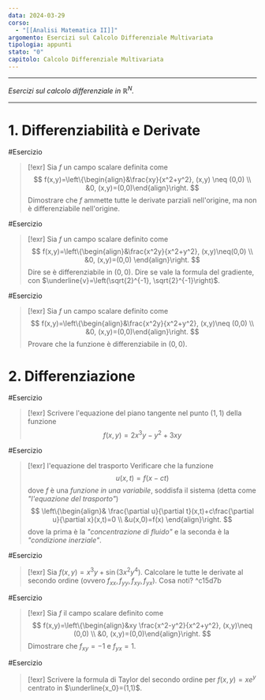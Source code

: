 ```yaml
---
data: 2024-03-29
corso:
  - "[[Analisi Matematica II]]"
argomento: Esercizi sul Calcolo Differenziale Multivariata
tipologia: appunti
stato: "0"
capitolo: Calcolo Differenziale Multivariata
---
```

- - -
*Esercizi sul calcolo differenziale in $\mathbb{R}^N$.*
- - -
# 1. Differenziabilità e Derivate
#Esercizio 
> [!exr] 
> Sia $f$ un campo scalare definita come
> $$
> f(x,y)=\left\{\begin{align}&\frac{xy}{x^2+y^2}, (x,y) \neq (0,0) \\ &0, (x,y)=(0,0)\end{align}\right.
> $$
> Dimostrare che $f$ ammette tutte le derivate parziali nell'origine, ma non è differenziabile nell'origine.

#Esercizio 
> [!exr] 
> Sia $f$ un campo scalare definito come
> $$
> f(x,y)=\left\{\begin{align}&\frac{x^2y}{x^2+y^2}, (x,y)\neq(0,0) \\ &0, (x,y)=(0,0) \end{align}\right.
> $$
> Dire se è differenziabile in $(0,0)$. Dire se vale la formula del gradiente, con $\underline{v}=\left(\sqrt{2}^{-1}, \sqrt{2}^{-1}\right)$.

#Esercizio 
> [!exr] 
> Sia $f$ un campo scalare definito come
> $$
> f(x,y)=\left\{\begin{align}&\frac{x^2y}{x^2+y^2}, (x,y)\neq (0,0) \\ &0, (x,y)=(0,0)\end{align}\right.
> $$
> Provare che la funzione è differenziabile in $(0,0)$.

# 2. Differenziazione
#Esercizio 
> [!exr] 
> Scrivere l'equazione del piano tangente nel punto $(1,1)$ della funzione
> $$
> f(x,y)=2x^3y-y^2+3xy
> $$

#Esercizio 
> [!exr] l'equazione del trasporto
> Verificare che la funzione
> $$
> u(x,t)=f(x-ct)
> $$
> dove $f$ è una *funzione in una variabile*, soddisfa il sistema (detta come *"l'equazione del trasporto"*)
> $$
> \left\{\begin{align}& \frac{\partial u}{\partial t}(x,t)+c\frac{\partial u}{\partial x}(x,t)=0 \\ &u(x,0)=f(x) \end{align}\right.
> $$
> dove la prima è la *"concentrazione di fluido"* e la seconda è la *"condizione inerziale"*.

#Esercizio 
> [!exr] 
> Sia $f(x,y)=x^3y+\sin(3x^2y^4)$. Calcolare le tutte le derivate al secondo ordine (ovvero $f_{xx}, f_{yy}, f_{xy}, f_{yx}$). Cosa noti?
^c15d7b

#Esercizio 
> [!exr] 
> Sia $f$ il campo scalare definito come
> $$
> f(x,y)=\left\{\begin{align}&xy \frac{x^2-y^2}{x^2+y^2}, (x,y)\neq (0,0) \\ &0, (x,y)=(0,0)\end{align}\right.
> $$
> Dimostrare che $f_{xy}=-1$ e $f_{yx}=1$.

#Esercizio 
> [!exr] 
> Scrivere la formula di Taylor del secondo ordine per $f(x,y)=xe^{y}$ centrato in $\underline{x_0}=(1,1)$.
